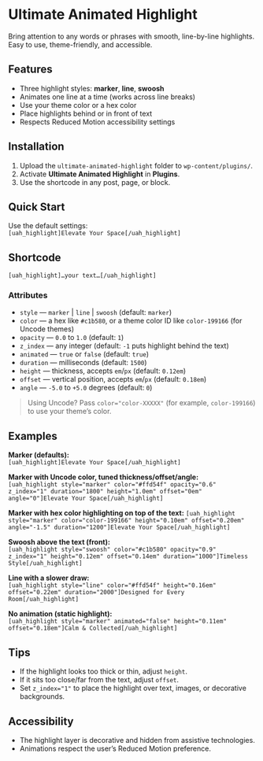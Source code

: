 # Ultimate Animated Highlight

Bring attention to any words or phrases with smooth, line-by-line highlights. Easy to use, theme-friendly, and accessible.

## Features
- Three highlight styles: **marker**, **line**, **swoosh**
- Animates one line at a time (works across line breaks)
- Use your theme color or a hex color
- Place highlights behind or in front of text
- Respects Reduced Motion accessibility settings

## Installation
1. Upload the `ultimate-animated-highlight` folder to `wp-content/plugins/`.
2. Activate **Ultimate Animated Highlight** in **Plugins**.
3. Use the shortcode in any post, page, or block.

## Quick Start
Use the default settings:  
`[uah_highlight]Elevate Your Space[/uah_highlight]`

## Shortcode
`[uah_highlight]…your text…[/uah_highlight]`

### Attributes
- `style` — `marker` | `line` | `swoosh` (default: `marker`)
- `color` — a hex like `#c1b580`, or a theme color ID like `color-199166` (for Uncode themes)
- `opacity` — `0.0` to `1.0` (default: `1`)
- `z_index` — any integer (default: `-1` puts highlight behind the text)
- `animated` — `true` or `false` (default: `true`)
- `duration` — milliseconds (default: `1500`)
- `height` — thickness, accepts `em`/`px` (default: `0.12em`)
- `offset` — vertical position, accepts `em`/`px` (default: `0.18em`)
- `angle` — `-5.0` to `+5.0` degrees (default: `0`)

> Using Uncode? Pass `color="color-XXXXX"` (for example, `color-199166`) to use your theme’s color.

## Examples
**Marker (defaults):**  
`[uah_highlight]Elevate Your Space[/uah_highlight]`

**Marker with Uncode color, tuned thickness/offset/angle:**  
`[uah_highlight style="marker" color="#ffd54f" opacity="0.6" z_index="1" duration="1800" height="1.0em" offset="0em" angle="0"]Elevate Your Space[/uah_highlight]`

**Marker with hex color highlighting on top of the text:**
`[uah_highlight style="marker" color="color-199166" height="0.10em" offset="0.20em" angle="-1.5" duration="1200"]Elevate Your Space[/uah_highlight]`

**Swoosh above the text (front):**  
`[uah_highlight style="swoosh" color="#c1b580" opacity="0.9" z_index="1" height="0.12em" offset="0.14em" duration="1000"]Timeless Style[/uah_highlight]`

**Line with a slower draw:**  
`[uah_highlight style="line" color="#ffd54f" height="0.16em" offset="0.22em" duration="2000"]Designed for Every Room[/uah_highlight]`

**No animation (static highlight):**  
`[uah_highlight style="marker" animated="false" height="0.11em" offset="0.18em"]Calm & Collected[/uah_highlight]`

## Tips
- If the highlight looks too thick or thin, adjust `height`.
- If it sits too close/far from the text, adjust `offset`.
- Set `z_index="1"` to place the highlight over text, images, or decorative backgrounds.

## Accessibility
- The highlight layer is decorative and hidden from assistive technologies.
- Animations respect the user’s Reduced Motion preference.
